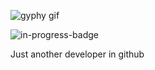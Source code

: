 ![gyphy gif](https://media2.giphy.com/media/aB7x9f0p1ArqxoLE9O/giphy.gif?cid=bfae7322f2d6386b0f838a4e50cab94c1155397d939c84b6&rid=giphy.gif&ct=g)

![in-progress-badge](https://img.shields.io/badge/IN-PROGRESS-brightgreen)

Just another developer in github
